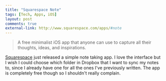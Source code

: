 ```yaml
--- 
title: "Squarespace Note"
tags: [Tech, Apps, iOS]
layout: post
comments: true
external-link: http://www.squarespace.com/apps/#note
---
```


> ​​A free minimalist iOS app that anyone can use to capture all their thoughts, ideas, and inspirations.

[Squarespace](http://www.squarespace.com/ "Squarespace") just released a simple note taking app. I love the interface but I wish I could choose which folder in Dropbox that I want to sync my notes to, since I already have one for all the ones I've previously written. The app is completely free though so I shouldn't really complain.